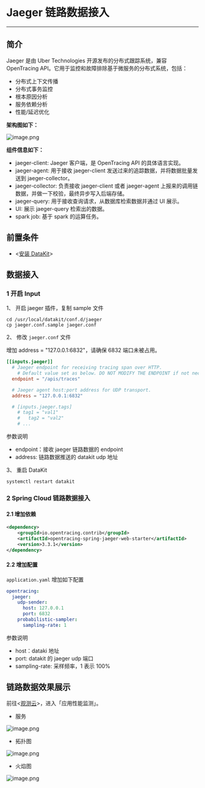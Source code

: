 # Jaeger 链路数据接入

---

## 简介

Jaeger 是由 Uber Technologies 开源发布的分布式跟踪系统，兼容 OpenTracing API。它用于监控和故障排除基于微服务的分布式系统，包括：

- 分布式上下文传播
- 分布式事务监控
- 根本原因分析
- 服务依赖分析
- 性能/延迟优化

**架构图如下：**

![image.png](../images/jaeger-1.png)

**组件信息如下：**

- jaeger-client: Jaeger 客户端，是 OpenTracing API 的具体语言实现。
- jaeger-agent: 用于接收 jaeger-client 发送过来的追踪数据，并将数据批量发送到 jaeger-collector。
- jaeger-collector: 负责接收 jaeger-client 或者 jaeger-agent 上报来的调用链数据，并做一下校验，最终异步写入后端存储。
- jaeger-query: 用于接收查询请求，从数据库检索数据并通过 UI 展示。
- UI: 展示 jaeger-query 检索出的数据。
- spark job: 基于 spark 的运算任务。

## 前置条件

- <[安装 DataKit](../../../datakit/datakit-install.md)>

## 数据接入

### 1 开启 Input

1、 开启 jaeger 插件，复制 sample 文件

```shell
cd /usr/local/datakit/conf.d/jaeger
cp jaeger.conf.sample jaeger.conf
```

2、 修改 `jaeger.conf` 文件

增加 address = "127.0.0.1:6832"，请确保 6832 端口未被占用。

```toml
[[inputs.jaeger]]
  # Jaeger endpoint for receiving tracing span over HTTP.
	# Default value set as below. DO NOT MODIFY THE ENDPOINT if not necessary.
  endpoint = "/apis/traces"

  # Jaeger agent host:port address for UDP transport.
  address = "127.0.0.1:6832"

  # [inputs.jaeger.tags]
    # tag1 = "val1"
    #	tag2 = "val2"
    # ...
```

参数说明

- endpoint：接收 jaeger 链路数据的 endpoint
- address: 链路数据推送的 datakit udp 地址

3、 重启 DataKit

```shell
systemctl restart datakit
```

### 2 Spring Cloud 链路数据接入

#### 2.1 增加依赖

```xml
<dependency>
    <groupId>io.opentracing.contrib</groupId>
    <artifactId>opentracing-spring-jaeger-web-starter</artifactId>
    <version>3.3.1</version>
</dependency>
```

#### 2.2 增加配置

`application.yaml` 增加如下配置

```yaml
opentracing:
  jaeger:
    udp-sender:
      host: 127.0.0.1
      port: 6832
    probabilistic-sampler:
      sampling-rate: 1
```

参数说明

- host：dataki 地址
- port: datakit 的 jaeger udp 端口
- sampling-rate: 采样频率，1 表示 100%

## 链路数据效果展示

前往<[观测云](https://console.guance.com/)>，进入「应用性能监测」。

- 服务

![image.png](../images/jaeger-2.png)

- 拓扑图

![image.png](../images/jaeger-3.png)

- 火焰图

![image.png](../images/jaeger-4.png)
